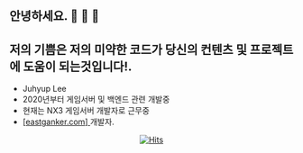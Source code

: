 ## 안녕하세요.  👋 👋 👋
## 저의 기쁨은 저의 미약한 코드가 당신의 컨텐츠 및 프로젝트에 도움이 되는것입니다!.

* Juhyup Lee
* 2020년부터 게임서버 및 백엔드 관련 개발중
* 현재는 NX3 게임서버 개발자로 근무중
* [[eastganker.com] ](https://eastganker.com)개발자.

<div align=center>
	
[![Hits](https://hits.seeyoufarm.com/api/count/incr/badge.svg?url=https%3A%2F%2Fgithub.com%2FjuhyupLee&count_bg=%2379C83D&title_bg=%23555555&icon=&icon_color=%23E7E7E7&title=hits&edge_flat=false)](https://hits.seeyoufarm.com)
	
  </div>

